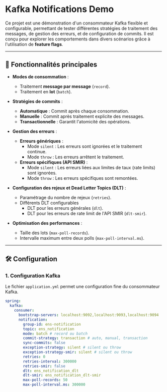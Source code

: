 # Kafka Notifications Demo

Ce projet est une démonstration d'un consommateur Kafka flexible et configurable, permettant de tester différentes stratégies de traitement des messages, de gestion des erreurs, et de configuration de commits. Il est conçu pour explorer les comportements dans divers scénarios grâce à l'utilisation de **feature flags**.

---

## 🚀 Fonctionnalités principales

- **Modes de consommation** :
    - Traitement **message par message** (`record`).
    - Traitement en **lot** (`batch`).

- **Stratégies de commits** :
    - **Automatique** : Commit après chaque consommation.
    - **Manuelle** : Commit après traitement explicite des messages.
    - **Transactionnelle** : Garantit l'atomicité des opérations.

- **Gestion des erreurs** :
    - **Erreurs génériques** :
        - Mode `silent` : Les erreurs sont ignorées et le traitement continue.
        - Mode `throw` : Les erreurs arrêtent le traitement.
    - **Erreurs spécifiques (API SMIR)** :
        - Mode `silent` : Les erreurs liées aux limites de taux (rate limits) sont ignorées.
        - Mode `throw` : Les erreurs spécifiques sont remontées.

- **Configuration des rejeux et Dead Letter Topics (DLT)** :
    - Paramétrage du nombre de rejeux (`retries`).
    - Différents DLT configurables
      - DLT pour les erreurs générales (`dlt`).
      - DLT pour les erreurs de rate limit de l'API SMIR (`dlt-smir`).

- **Optimisation des performances** :
    - Taille des lots (`max-poll-records`).
    - Intervalle maximum entre deux polls (`max-poll-interval.ms`).

---

## 🛠️ Configuration

### 1. **Configuration Kafka**
Le fichier `application.yml` permet une configuration fine du consommateur Kafka.

```yaml
spring:
  kafka:
    consumer:
      bootstrap-servers: localhost:9092,localhost:9093,localhost:9094
      notification:
        group-id: ens-notification
        topic: ens_notification
        mode: batch # record ou batch
        commit-strategy: transaction # auto, manual, transaction
        sync-commits: false
        exception-strategy: silent # silent ou throw
        exception-strategy-smir: silent # silent ou throw
        retries: 0
        retries-interval: 300000
        retries-smir: false
        dlt: ens_notification_dlt
        dlt-smir: ens_notification_dlt-smir
        max-poll-records: 50
        max-poll-interval.ms: 300000
